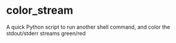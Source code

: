 # color_stream
A quick Python script to run another shell command, and color the stdout/stderr streams green/red
